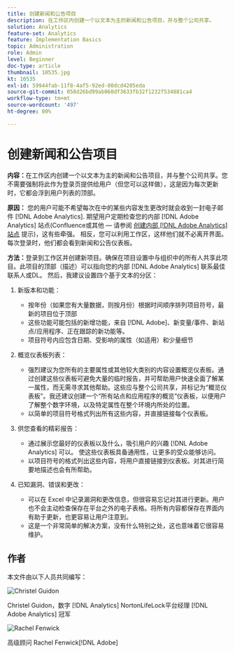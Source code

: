 ```yaml
---
title: 创建新闻和公告项目
description: 在工作区内创建一个以文本为主的新闻和公告项目，并与整个公司共享。
solution: Analytics
feature-set: Analytics
feature: Implementation Basics
topic: Administration
role: Admin
level: Beginner
doc-type: article
thumbnail: 10535.jpg
kt: 10535
exl-id: 59944fab-11f8-4af5-92ed-00dcd4205eda
source-git-commit: 058d26bd99ab060df3633fb32f1232f534881ca4
workflow-type: tm+mt
source-wordcount: '497'
ht-degree: 80%

---
```


# 创建新闻和公告项目

**内容：**&#x200B;在工作区内创建一个以文本为主的新闻和公告项目，并与整个公司共享。您不需要强制将此作为登录页提供给用户（但您可以这样做），这是因为每次更新时，它都会浮到用户列表的顶部。

**原因：** 您的用户可能不希望每次在中的某些内容发生更改时就会收到一封电子邮件 [!DNL Adobe Analytics]. 期望用户定期检查您的内部 [!DNL Adobe Analytics] 站点(Confluence或其他 — 请参阅 [创建内部 [!DNL Adobe Analytics] 站点](create-an-internal-adobe-analytics-site.md) 提示)，这有些牵强。 相反，您可以利用工作区，这样他们就不必离开界面。每次登录时，他们都会看到新闻和公告仪表板。

**方法：**&#x200B;登录到工作区并创建新项目。确保在项目设置中与组织中的所有人共享此项目。此项目的顶部（描述）可以指向您的内部 [!DNL Adobe Analytics] 联系最佳联系人或DL。 然后，我建议设置四个基于文本的分区：

1. 新版本和功能：

   * 按年份（如果您有大量数据，则按月份）根据时间顺序排列项目符号，最新的项目位于顶部
   * 这些功能可能包括的新增功能，来自 [!DNL Adobe]、新变量/事件、新站点/应用程序、正在跟踪的新功能等。
   * 项目符号内应包含日期、受影响的属性（如适用）和少量细节

1. 概览仪表板列表：

   * 强烈建议为您所有的主要属性或其他较大类别的内容设置概览仪表板。通过创建这些仪表板可避免大量的临时报告，并可帮助用户快速全面了解某一属性，而无需寻求其他帮助。这些应与整个公司共享，并标记为“概览仪表板”。我还建议创建一个“所有站点和应用程序的概览”仪表板，以便用户了解整个数字环境，以及特定属性在整个环境内所处的位置。
   * 以简单的项目符号格式列出所有这些内容，并直接链接每个仪表板。

1. 供您查看的精彩报告：

   * 通过展示您最好的仪表板以及什么，吸引用户的兴趣 [!DNL Adobe Analytics] 可以。 使这些仪表板具备通用性，让更多的受众能够访问。
   * 以项目符号的格式列出这些内容，将用户直接链接到仪表板。对其进行简要地描述也会有所帮助。

1. 已知漏洞、错误和更改：

   * 可以在 Excel 中记录漏洞和更改信息，但很容易忘记对其进行更新。用户也不会主动检查保存在平台之外的电子表格。将所有内容都保存在界面内有助于更新，也更容易让用户注意到。
   * 这是一个非常简单的解决方案，没有什么特别之处，这也意味着它很容易维护。

## 作者

本文件由以下人员共同编写：

![Christel Guidon](assets/Christel-Headshot-150.png)

Christel Guidon，数字 [!DNL Analytics] NortonLifeLock平台经理
[!DNL Adobe Analytics] 冠军

![Rachel Fenwick](assets/Rachel-Fenwick-150.png)

 高级顾问 Rachel Fenwick[!DNL Adobe]
